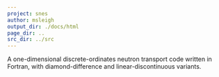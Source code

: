 ```yaml
---
project: snes
author: msleigh
output_dir: ./docs/html
page_dir: ..
src_dir: ../src
---
```


A one-dimensional discrete-ordinates neutron transport code written in Fortran, with diamond-difference and linear-discontinuous variants.
